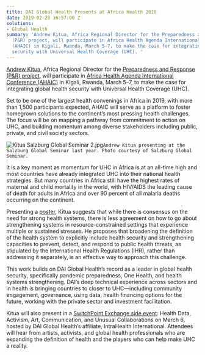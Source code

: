 ```yaml
---
title: DAI Global Health Presents at Africa Health 2019
date: 2019-02-28 16:57:00 Z
solutions:
- Global Health
summary: 'Andrew Kitua, Africa Regional Director for the Preparedness and Response
  (P&R) project, will participate in Africa Health Agenda International Conference
  (AHAIC) in Kigali, Rwanda, March 5–7, to make the case for integrating global health
  security with Universal Health Coverage (UHC). '
---
```


[Andrew Kitua](https://www.facebook.com/watch/?v=10156338078985797), Africa Regional Director for the [Preparedness and Response (P&R) project](https://www.dai.com/our-work/projects/worldwide-preparedness-and-response-pr), will participate in [Africa Health Agenda International Conference (AHAIC)](https://ahaic.org/) in Kigali, Rwanda, March 5–7, to make the case for integrating global health security with Universal Health Coverage (UHC).

Set to be one of the largest health convenings in Africa in 2019, with more than 1,500 participants expected, AHAIC will serve as a platform to foster homegrown solutions to the continent’s most pressing health challenges. The focus will be on mapping a pathway from commitment to action on UHC, and building momentum among diverse stakeholders including public, private, and civil society sectors.

![Kitua Salzburg Global Seminar 2.jpg](/uploads/Kitua%20Salzburg%20Global%20Seminar%202.jpg)`Andrew Kitua presenting at the Salzburg Global Seminar last year. Photo courtesy of Salzburg Global Seminar.`

It is a key moment as momentum for UHC in Africa is at an all-time high and most countries have already integrated UHC into their national health strategies. But many countries in Africa still have the highest rates of maternal and child mortality in the world, with HIV/AIDS the leading cause of death for adults in Africa and over 90 percent of all malaria deaths occurring on the continent.

Presenting a [poster](/uploads/AHAIC%20Poster.v3.pdf), Kitua suggests that while there is consensus on the need for strong health systems, there is less agreement on how to go about strengthening systems in resource-constrained settings that experience multiple or sustained stresses. He proposes that broadening the definition of the health system to explicitly include health security and strengthening capacities to prevent, detect, and respond to public health threats, as stipulated by the International Health Regulations (IHR), rather than addressing it separately, is an effective way to approach this challenge.

This work builds on DAI Global Health’s record as a leader in global health security, specifically pandemic preparedness, One Health, and health systems strengthening. DAI’s deep technical experience across sectors and in health is bringing countries to closer to UHC—including community engagement, governance, using data, health financing options for the future, working with the private sector and investment facilitation.

Kitua will also present in a [SwitchPoint Exchange side event](https://www.intrahealth.org/events/africa-health-agenda-international-conference): Health Data, Activism, Art, Communication, and Unusual Collaborations on March 6, hosted by DAI Global Health’s affiliate, IntraHealth International. Attendees will hear from artists, activists, and global health professionals who are expanding the definition of health and the players who can help make UHC a reality.